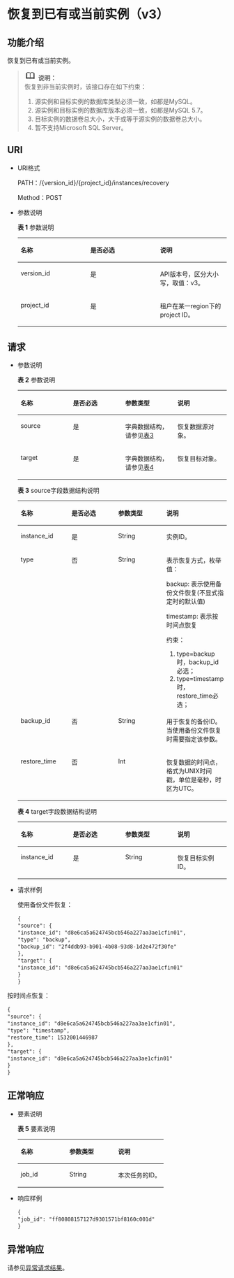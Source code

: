 # 恢复到已有或当前实例（v3）<a name="rds_09_0009"></a>

## 功能介绍<a name="section117711820496"></a>

恢复到已有或当前实例。

>![](public_sys-resources/icon-note.gif) **说明：**   
>恢复到非当前实例时，该接口存在如下约束：  
>1.  源实例和目标实例的数据库类型必须一致，如都是MySQL。  
>2.  源实例和目标实例的数据库版本必须一致，如都是MySQL 5.7。  
>3.  目标实例的数据卷总大小，大于或等于源实例的数据卷总大小。  
>4.  暂不支持Microsoft SQL Server。  

## URI<a name="section12081471012"></a>

-   URI格式

    PATH：/\{version\_id\}/\{project\_id\}/instances/recovery

    Method：POST

-   参数说明

    **表 1**  参数说明

    <a name="table65777232"></a>
    <table><thead align="left"><tr id="row46529701"><th class="cellrowborder" valign="top" width="33.33333333333333%" id="mcps1.2.4.1.1"><p id="p10809459"><a name="p10809459"></a><a name="p10809459"></a>名称</p>
    </th>
    <th class="cellrowborder" valign="top" width="33.33333333333333%" id="mcps1.2.4.1.2"><p id="p3150961"><a name="p3150961"></a><a name="p3150961"></a>是否必选</p>
    </th>
    <th class="cellrowborder" valign="top" width="33.33333333333333%" id="mcps1.2.4.1.3"><p id="p53901255"><a name="p53901255"></a><a name="p53901255"></a>说明</p>
    </th>
    </tr>
    </thead>
    <tbody><tr id="row27827961145955"><td class="cellrowborder" valign="top" width="33.33333333333333%" headers="mcps1.2.4.1.1 "><p id="p184490251502"><a name="p184490251502"></a><a name="p184490251502"></a>version_id</p>
    </td>
    <td class="cellrowborder" valign="top" width="33.33333333333333%" headers="mcps1.2.4.1.2 "><p id="p179760341502"><a name="p179760341502"></a><a name="p179760341502"></a>是</p>
    </td>
    <td class="cellrowborder" valign="top" width="33.33333333333333%" headers="mcps1.2.4.1.3 "><p id="p467726811502"><a name="p467726811502"></a><a name="p467726811502"></a>API版本号，区分大小写，取值：v3。</p>
    </td>
    </tr>
    <tr id="row3925534"><td class="cellrowborder" valign="top" width="33.33333333333333%" headers="mcps1.2.4.1.1 "><p id="p49532829"><a name="p49532829"></a><a name="p49532829"></a>project_id</p>
    </td>
    <td class="cellrowborder" valign="top" width="33.33333333333333%" headers="mcps1.2.4.1.2 "><p id="p52736237"><a name="p52736237"></a><a name="p52736237"></a>是</p>
    </td>
    <td class="cellrowborder" valign="top" width="33.33333333333333%" headers="mcps1.2.4.1.3 "><p id="p43776822"><a name="p43776822"></a><a name="p43776822"></a>租户在某一region下的project ID。</p>
    </td>
    </tr>
    </tbody>
    </table>


## 请求<a name="section420839121019"></a>

-   参数说明

    **表 2**  参数说明

    <a name="table202301459171110"></a>
    <table><thead align="left"><tr id="row823025911111"><th class="cellrowborder" valign="top" width="25%" id="mcps1.2.5.1.1"><p id="p17490046"><a name="p17490046"></a><a name="p17490046"></a>名称</p>
    </th>
    <th class="cellrowborder" valign="top" width="25%" id="mcps1.2.5.1.2"><p id="p7407659"><a name="p7407659"></a><a name="p7407659"></a>是否必选</p>
    </th>
    <th class="cellrowborder" valign="top" width="25%" id="mcps1.2.5.1.3"><p id="p63149496"><a name="p63149496"></a><a name="p63149496"></a>参数类型</p>
    </th>
    <th class="cellrowborder" valign="top" width="25%" id="mcps1.2.5.1.4"><p id="p14835533"><a name="p14835533"></a><a name="p14835533"></a>说明</p>
    </th>
    </tr>
    </thead>
    <tbody><tr id="row2230759191118"><td class="cellrowborder" valign="top" width="25%" headers="mcps1.2.5.1.1 "><p id="p4230195918114"><a name="p4230195918114"></a><a name="p4230195918114"></a>source</p>
    </td>
    <td class="cellrowborder" valign="top" width="25%" headers="mcps1.2.5.1.2 "><p id="p6230185941112"><a name="p6230185941112"></a><a name="p6230185941112"></a>是</p>
    </td>
    <td class="cellrowborder" valign="top" width="25%" headers="mcps1.2.5.1.3 "><p id="p10230155931112"><a name="p10230155931112"></a><a name="p10230155931112"></a>字典数据结构，请参见<a href="#rds_09_0009__table15343138128">表3</a></p>
    </td>
    <td class="cellrowborder" valign="top" width="25%" headers="mcps1.2.5.1.4 "><p id="p02307591119"><a name="p02307591119"></a><a name="p02307591119"></a>恢复数据源对象。</p>
    </td>
    </tr>
    <tr id="row112306593118"><td class="cellrowborder" valign="top" width="25%" headers="mcps1.2.5.1.1 "><p id="p8230105941111"><a name="p8230105941111"></a><a name="p8230105941111"></a>target</p>
    </td>
    <td class="cellrowborder" valign="top" width="25%" headers="mcps1.2.5.1.2 "><p id="p92301659121111"><a name="p92301659121111"></a><a name="p92301659121111"></a>是</p>
    </td>
    <td class="cellrowborder" valign="top" width="25%" headers="mcps1.2.5.1.3 "><p id="p7230175920117"><a name="p7230175920117"></a><a name="p7230175920117"></a>字典数据结构，请参见<a href="#rds_09_0009__table13185192412159">表4</a></p>
    </td>
    <td class="cellrowborder" valign="top" width="25%" headers="mcps1.2.5.1.4 "><p id="p123113599116"><a name="p123113599116"></a><a name="p123113599116"></a>恢复目标对象。</p>
    </td>
    </tr>
    </tbody>
    </table>

    **表 3**  source字段数据结构说明

    <a name="table15343138128"></a>
    <table><thead align="left"><tr id="row53891320125"><th class="cellrowborder" valign="top" width="25%" id="mcps1.2.5.1.1"><p id="p103841361219"><a name="p103841361219"></a><a name="p103841361219"></a>名称</p>
    </th>
    <th class="cellrowborder" valign="top" width="25%" id="mcps1.2.5.1.2"><p id="p14391313121214"><a name="p14391313121214"></a><a name="p14391313121214"></a>是否必选</p>
    </th>
    <th class="cellrowborder" valign="top" width="25%" id="mcps1.2.5.1.3"><p id="p44051314123"><a name="p44051314123"></a><a name="p44051314123"></a>参数类型</p>
    </th>
    <th class="cellrowborder" valign="top" width="25%" id="mcps1.2.5.1.4"><p id="p2414137127"><a name="p2414137127"></a><a name="p2414137127"></a>说明</p>
    </th>
    </tr>
    </thead>
    <tbody><tr id="row2421813191218"><td class="cellrowborder" valign="top" width="25%" headers="mcps1.2.5.1.1 "><p id="p13264155191218"><a name="p13264155191218"></a><a name="p13264155191218"></a>instance_id</p>
    </td>
    <td class="cellrowborder" valign="top" width="25%" headers="mcps1.2.5.1.2 "><p id="p2265855161214"><a name="p2265855161214"></a><a name="p2265855161214"></a>是</p>
    </td>
    <td class="cellrowborder" valign="top" width="25%" headers="mcps1.2.5.1.3 "><p id="p1626555516125"><a name="p1626555516125"></a><a name="p1626555516125"></a>String</p>
    </td>
    <td class="cellrowborder" valign="top" width="25%" headers="mcps1.2.5.1.4 "><p id="p02661255101216"><a name="p02661255101216"></a><a name="p02661255101216"></a>实例ID。</p>
    </td>
    </tr>
    <tr id="row85749514384"><td class="cellrowborder" valign="top" width="25%" headers="mcps1.2.5.1.1 "><p id="p1953065318318"><a name="p1953065318318"></a><a name="p1953065318318"></a>type</p>
    </td>
    <td class="cellrowborder" valign="top" width="25%" headers="mcps1.2.5.1.2 "><p id="p65301153103119"><a name="p65301153103119"></a><a name="p65301153103119"></a>否</p>
    </td>
    <td class="cellrowborder" valign="top" width="25%" headers="mcps1.2.5.1.3 "><p id="p753012532312"><a name="p753012532312"></a><a name="p753012532312"></a>String</p>
    </td>
    <td class="cellrowborder" valign="top" width="25%" headers="mcps1.2.5.1.4 "><p id="p1530205312316"><a name="p1530205312316"></a><a name="p1530205312316"></a>表示恢复方式，枚举值：</p>
    <p id="p1893134743219"><a name="p1893134743219"></a><a name="p1893134743219"></a>backup: 表示使用备份文件恢复(不显式指定时的默认值)</p>
    <p id="p119641621113315"><a name="p119641621113315"></a><a name="p119641621113315"></a>timestamp: 表示按时间点恢复</p>
    <p id="p129119347334"><a name="p129119347334"></a><a name="p129119347334"></a>约束：</p>
    <a name="ol20752124263310"></a><a name="ol20752124263310"></a><ol id="ol20752124263310"><li>type=backup时，backup_id必选；</li><li>type=timestamp时，restore_time必选；</li></ol>
    </td>
    </tr>
    <tr id="row1246181331215"><td class="cellrowborder" valign="top" width="25%" headers="mcps1.2.5.1.1 "><p id="p5479131120"><a name="p5479131120"></a><a name="p5479131120"></a>backup_id</p>
    </td>
    <td class="cellrowborder" valign="top" width="25%" headers="mcps1.2.5.1.2 "><p id="p164741341214"><a name="p164741341214"></a><a name="p164741341214"></a>否</p>
    </td>
    <td class="cellrowborder" valign="top" width="25%" headers="mcps1.2.5.1.3 "><p id="p148131319124"><a name="p148131319124"></a><a name="p148131319124"></a>String</p>
    </td>
    <td class="cellrowborder" valign="top" width="25%" headers="mcps1.2.5.1.4 "><p id="p104915134120"><a name="p104915134120"></a><a name="p104915134120"></a>用于恢复的备份ID。当使用备份文件恢复时需要指定该参数。</p>
    </td>
    </tr>
    <tr id="row149971720381"><td class="cellrowborder" valign="top" width="25%" headers="mcps1.2.5.1.1 "><p id="p1876020715326"><a name="p1876020715326"></a><a name="p1876020715326"></a>restore_time</p>
    </td>
    <td class="cellrowborder" valign="top" width="25%" headers="mcps1.2.5.1.2 "><p id="p167604743213"><a name="p167604743213"></a><a name="p167604743213"></a>否</p>
    </td>
    <td class="cellrowborder" valign="top" width="25%" headers="mcps1.2.5.1.3 "><p id="p1976018715320"><a name="p1976018715320"></a><a name="p1976018715320"></a>Int</p>
    </td>
    <td class="cellrowborder" valign="top" width="25%" headers="mcps1.2.5.1.4 "><p id="p147606715321"><a name="p147606715321"></a><a name="p147606715321"></a>恢复数据的时间点，格式为UNIX时间戳，单位是毫秒，时区为UTC。</p>
    </td>
    </tr>
    </tbody>
    </table>

    **表 4**  target字段数据结构说明

    <a name="table13185192412159"></a>
    <table><thead align="left"><tr id="row13189624131514"><th class="cellrowborder" valign="top" width="25%" id="mcps1.2.5.1.1"><p id="p1191122441517"><a name="p1191122441517"></a><a name="p1191122441517"></a>名称</p>
    </th>
    <th class="cellrowborder" valign="top" width="25%" id="mcps1.2.5.1.2"><p id="p1192132416156"><a name="p1192132416156"></a><a name="p1192132416156"></a>是否必选</p>
    </th>
    <th class="cellrowborder" valign="top" width="25%" id="mcps1.2.5.1.3"><p id="p8193152420154"><a name="p8193152420154"></a><a name="p8193152420154"></a>参数类型</p>
    </th>
    <th class="cellrowborder" valign="top" width="25%" id="mcps1.2.5.1.4"><p id="p16195112415153"><a name="p16195112415153"></a><a name="p16195112415153"></a>说明</p>
    </th>
    </tr>
    </thead>
    <tbody><tr id="row17195102481518"><td class="cellrowborder" valign="top" width="25%" headers="mcps1.2.5.1.1 "><p id="p4195224181513"><a name="p4195224181513"></a><a name="p4195224181513"></a>instance_id</p>
    </td>
    <td class="cellrowborder" valign="top" width="25%" headers="mcps1.2.5.1.2 "><p id="p5196162491515"><a name="p5196162491515"></a><a name="p5196162491515"></a>是</p>
    </td>
    <td class="cellrowborder" valign="top" width="25%" headers="mcps1.2.5.1.3 "><p id="p719812247154"><a name="p719812247154"></a><a name="p719812247154"></a>String</p>
    </td>
    <td class="cellrowborder" valign="top" width="25%" headers="mcps1.2.5.1.4 "><p id="p71982245158"><a name="p71982245158"></a><a name="p71982245158"></a>恢复目标实例ID。</p>
    </td>
    </tr>
    </tbody>
    </table>

-   请求样例

    使用备份文件恢复：

    ```
    {
    "source": {
    "instance_id": "d8e6ca5a624745bcb546a227aa3ae1cfin01",
    "type": "backup",
    "backup_id": "2f4ddb93-b901-4b08-93d8-1d2e472f30fe"
    },
    "target": {
    "instance_id": "d8e6ca5a624745bcb546a227aa3ae1cfin01"
    }
    }
    ```


按时间点恢复：

```
{
"source": {
"instance_id": "d8e6ca5a624745bcb546a227aa3ae1cfin01",
"type": "timestamp",
"restore_time": 1532001446987
},
"target": {
"instance_id": "d8e6ca5a624745bcb546a227aa3ae1cfin01"
}
}
```

## 正常响应<a name="section1229512143106"></a>

-   要素说明

    **表 5**  要素说明

    <a name="table68261136172016"></a>
    <table><thead align="left"><tr id="row17826143612201"><th class="cellrowborder" valign="top" width="33.33333333333333%" id="mcps1.2.4.1.1"><p id="p163303524208"><a name="p163303524208"></a><a name="p163303524208"></a>名称</p>
    </th>
    <th class="cellrowborder" valign="top" width="33.33333333333333%" id="mcps1.2.4.1.2"><p id="p1133119521209"><a name="p1133119521209"></a><a name="p1133119521209"></a>参数类型</p>
    </th>
    <th class="cellrowborder" valign="top" width="33.33333333333333%" id="mcps1.2.4.1.3"><p id="p23321252122014"><a name="p23321252122014"></a><a name="p23321252122014"></a>说明</p>
    </th>
    </tr>
    </thead>
    <tbody><tr id="row17826183612020"><td class="cellrowborder" valign="top" width="33.33333333333333%" headers="mcps1.2.4.1.1 "><p id="p5826143617203"><a name="p5826143617203"></a><a name="p5826143617203"></a>job_id</p>
    </td>
    <td class="cellrowborder" valign="top" width="33.33333333333333%" headers="mcps1.2.4.1.2 "><p id="p3826236182018"><a name="p3826236182018"></a><a name="p3826236182018"></a>String</p>
    </td>
    <td class="cellrowborder" valign="top" width="33.33333333333333%" headers="mcps1.2.4.1.3 "><p id="p48266368201"><a name="p48266368201"></a><a name="p48266368201"></a>本次任务的ID。</p>
    </td>
    </tr>
    </tbody>
    </table>

-   响应样例

    ```
    {
    "job_id": "ff80808157127d9301571bf8160c001d"
    }
    ```


## 异常响应<a name="section19828101921020"></a>

请参见[异常请求结果](异常请求结果.md)。

